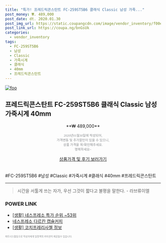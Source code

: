 ```yaml
--- 
title: "특가! 프레드릭콘스탄트 FC-259ST5B6 클래식 Classic 남성 가죽..." 
post_money: ₩. 489,000 
post_date: dt. 2020.01.30 
post_img_url: https://static.coupangcdn.com/image/vendor_inventory/f00e/af4d1eb0f2b0eccf56f256a6acb23b6297c8f7c3bb6788e795fead98a552.jpg 
post_link_url: https://coupa.ng/bnGsUk 
categories: 
  - vendor_inventory 
tags: 
  - FC-259ST5B6 
  - 남성 
  - Classic 
  - 가죽시계 
  - 클래식 
  - 40mm 
  - 프레드릭콘스탄트 
--- 
```

[![foo](https://static.coupangcdn.com/image/vendor_inventory/f00e/af4d1eb0f2b0eccf56f256a6acb23b6297c8f7c3bb6788e795fead98a552.jpg)](https://coupa.ng/bnGsUk) 

## 프레드릭콘스탄트 FC-259ST5B6 클래식 Classic 남성 가죽시계 40mm 
<p style="text-align: center;">**₩ 489,000**</p> 
<p style="text-align: center;"><span style="color: #898c8f; font-family: Georgia,Times,serif; font-size: 0.75em;">2020년01월30일에 작성되어, <br>가격변동 및 추가할인이 있을 수 있으니,<br> 상품 가격을 꼭!확인해주세요.<br>행복하세요~</span> 
</p>	 
<div markdown="0" style="text-align: center;"><a href="https://coupa.ng/bnGsUk" class="btn btn--success">상품가격 및 후기 보러가기</a></div> 
<br><br> 
  #FC-259ST5B6 #남성 #Classic #가죽시계 #클래식 #40mm #프레드릭콘스탄트 
<hr> 

> 시간을 서툴게 쓰는 자가, 우선 그것이 짧다고 불평을 말한다. - 라브류이엘 


### POWER LINK

* <a href="https://blog.naver.com/sakai111/221785535586" target="_blank"> [생활] 네스프레소 특가 순위 ~53위</a>
* <a href="https://blog.naver.com/santokki14/221786166378" target="_blank">네스프레소 다르칸 캡슐커피</a>
* <a href="https://blog.naver.com/santokki14/221769801286" target="_blank"> [생활] 코치프레리사첼 정보 </a>

<span style="color: #898c8f; font-family: Georgia,Times,serif; font-size: 0.55em;">파트너스활동으로 작성자에게 일정액의 커미션이 제공될수 있습니다.</span> 
